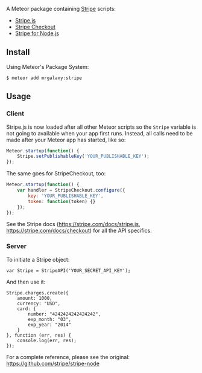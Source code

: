 A Meteor package containing [Stripe](https://stripe.com) scripts:

- [Stripe.js](https://stripe.com/docs/stripe.js)
- [Stripe Checkout](https://stripe.com/docs/checkout)
- [Stripe for Node.js](https://github.com/stripe/stripe-node)

## Install

Using Meteor's Package System:

	$ meteor add mrgalaxy:stripe

## Usage

### Client

Stripe.js is now loaded after all other Meteor scripts so the `Stripe` variable is not going to available when your app first runs. Instead, all calls need to be made after your Meteor app has started, like so:

```js
Meteor.startup(function() {
    Stripe.setPublishableKey('YOUR_PUBLISHABLE_KEY');
});
```

The same goes for StripeCheckout, too:

```js
Meteor.startup(function() {
    var handler = StripeCheckout.configure({
		key: 'YOUR_PUBLISHABLE_KEY',
		token: function(token) {}
	});
});
```

See the Stripe docs (<https://stripe.com/docs/stripe.js>, <https://stripe.com/docs/checkout>) for all the API specifics.

### Server

To initiate a Stripe object:

    var Stripe = StripeAPI('YOUR_SECRET_API_KEY');

And then use it:

    Stripe.charges.create({
		amount: 1000,
		currency: "USD",
		card: {
			number: "4242424242424242",
			exp_month: "03",
			exp_year: "2014"
		}
	}, function (err, res) {
		console.log(err, res);
	});

For a complete reference, please see the original: <https://github.com/stripe/stripe-node>
